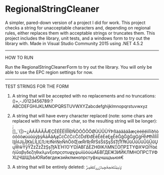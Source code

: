 # RegionalStringCleaner
A simpler, pared-down version of a project I did for work.  This project checks a string for unacceptable characters and, depending on regional rules, either replaces them with acceptable strings or truncates them.  This project includes the library, unit tests, and a windows form to try out the library with.  Made in Visual Studio Community 2015 using .NET 4.5.2

----------
HOW TO RUN

Run the RegionalStringCleanerForm to try out the library.  You will only be able to use the EPC region settings for now.

----------
TEST STRINGS FOR THE FORM

1) A string that will be accepted with no replacements and no truncations:
()+,-./0123456789:?ABCDEFGHIJKLMNOPQRSTUVWXYZabcdefghijklmnopqrstuvwxyz 

2) A string that will have every character replaced (note: some chars are replaced with more than one char, so the resulting string will be longer):
;[\]_`{|}~¿ÀÁÂÃÄÅÆÇÈÉÊËÌÍÎÏÐÑÒÓÔÕÖØÙÚÛÜÝÞßàáâãäåæçèéêëìíîïðñòóôõöøùúûüýþÿĀāĂăĄąĆćĈĉĊċČčĎďĐđĒēĔĕĖėĘęĚěĜĝĞğĠġĢģĤĥĦħĨĩĪīĬĭĮįİıĲĳĴĵĶķĹĺĻļĽľĿŀŁłŃńŅņŇňŐőŒœŔŕŖŗŘřŚśŜŝŞşŠšŢţŤťŦŧŨũŪūŬŭŮůŰűŲųŴŵŶŷŸŹźŻżŽžȘșȚțΆΈΉΊΌΎΏΪΑΒΓΔΕΖΗΘΙΚΛΜΝΞΟΠΡΣΤΥΦΧΨΩΪΫάέήίΰαβγδεζηθικλμνξοπρςστυφχψωϊϋόύώАБВГДЕЖЗИЙКЛМНОПРСТУФХЦЧШЩЪЬЮЯабвгдежзийклмнопрстуфхцчшщъьюя€

3) A string that will be entirely deleted:
ٶٸٻټٽٿځڃڅڇډڎڑړږکڤڠڝڙ


